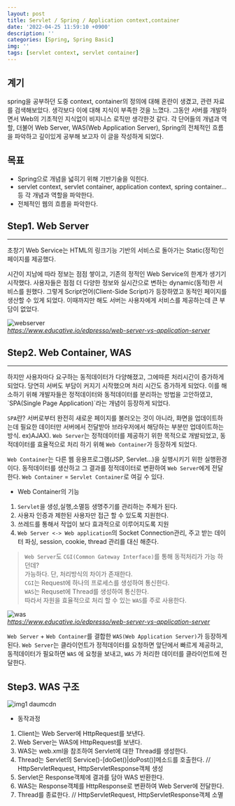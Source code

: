 ```yaml
---
layout: post
title: Servlet / Spring / Application context,container
date: '2022-04-25 11:59:10 +0900'
description: ''
categories: [Spring, Spring Basic]
img: ''
tags: [servlet context, servlet container]
---
```

## 계기
spring을 공부하던 도중 context, container의 정의에 대해 혼란이 생겼고, 관련 자료를 검색해보았다. 생각보다 이에 대해 지식이 부족한 것을 느꼈다. 그동안 서버를 개발하면서 Web의 기초적인 지식없이 비지니스 로직만 생각한것 같다. 각 단어들의 개념과 역할, 더불어 Web Server, WAS(Web Application Server), Spring의 전체적인 흐름을 파악하고 깊이있게 공부해 보고자 이 글을 작성하게 되었다.

## 목표
* Spring으로 개념을 넓히기 위해 기반기술을 익힌다.
* servlet context, servlet container, application context, spring container... 등 각 개념과 역할을 파악한다.  
* 전체적인 웹의 흐름을 파악한다.  

## Step1. Web Server
<hr>
초창기 Web Service는 HTML의 링크기능 기반의 서비스로 돌아가는 Static(정적)인 페이지를 제공했다.  

시간이 지남에 따라 정보는 점점 쌓이고, 기존의 정적인 Web Service의 한계가 생기기 시작했다. 사용자들은 점점 더 다양한 정보와 실시간으로 변하는 dynamic(동적)한 서비스를 원했다. 그렇게 Script언어(Client-Side Script)가 등장하였고 동적인 페이지를 생산할 수 있게 되었다. 이때까지만 해도 서버는 사용자에게 서비스를 제공하는데 큰 부담이 없었다.

![webserver](https://user-images.githubusercontent.com/103012019/165623374-d34ba923-6a31-486c-b6fb-661b2b6bef61.png)  
*https://www.educative.io/edpresso/web-server-vs-application-server*

## Step2. Web Container, WAS
<hr>
하지만 사용자마다 요구하는 동적데이터가 다양해졌고, 그에따른 처리시간이 증가하게 되었다. 당연히 서버도 부담이 커지기 시작했으며 처리 시간도 증가하게 되었다. 이를 해소하기 위해 개발자들은 정적데이터와 동적데이터를 분리하는 방법을 고안하였고, `SPA(Single Page Application)`라는 개념이 등장하게 되었다.  

`SPA`란? 서버로부터 완전히 새로운 페이지를 불러오는 것이 아니라, 화면을 업데이트하는데 필요한 데이터만 서버에서 전달받아 브라우저에서 해당하는 부분만 업데이트하는 방식. ex)AJAX). `Web Server`는 정적데이터를 제공하기 위한 목적으로 개발되었고, 동적데이터를 효율적으로 처리 하기 위해 `Web Container`가 등장하게 되었다.  

`Web Container`는 다른 웹 응용프로그램(JSP, Servlet...)을 실행시키기 위한 실행환경이다. 동적데이터를 생산하고 그 결과를 정적데이터로 변환하여 `Web Server`에게 전달한다. `Web Container` = `Servlet Container`로 여길 수 있다.  

* Web Container의 기능
1. `Servlet`을 생성,실행,소멸등 생명주기를 관리하는 주체가 된다.
2. 사용자 인증과 제한된 사용자만 접근 할 수 있도록 지원한다.
3. 쓰레드를 통해서 작업이 보다 효과적으로 이루어지도록 지원
4. `Web Server <-> Web application`의 Socket Connection관리, 주고 받는 데이터 파싱, session, cookie, thread 관리를 대신 해준다.

> `Web Server`도 `CGI(Common Gateway Interface)`를 통해 동적처리가 가능 하던데?  
> 가능하다. 단, 처리방식의 차이가 존재한다.  
> `CGI`는 Request에 하나의 프로세스를 생성하여 통신한다.  
> `WAS`는 Requset에 Thread를 생성하여 통신한다.  
> 따라서 자원을 효율적으로 처리 할 수 있는 `WAS`를 주로 사용한다.

![was](https://user-images.githubusercontent.com/103012019/165623726-6df5b632-3a44-4f4f-94bc-486b449be7fb.png)  
*https://www.educative.io/edpresso/web-server-vs-application-server*

`Web Server` + `Web Container`를 결합한 `WAS(Web Application Server)`가 등장하게 된다.
`Web Server`는 클라이언트가 정적데이터를 요청하면 앞단에서 빠르게 제공하고, 동적데이터가 필요하면 `WAS` 에 요청을 보내고, `WAS` 가 처리한 데이터를 클라이언트에 전달한다.

## Step3. WAS 구조
![img1 daumcdn](https://user-images.githubusercontent.com/103012019/165629494-89dea422-51d4-4a6e-be7a-df0d9bb951a2.png)

* 동작과정
1. Client는 Web Server에 HttpRequest를 보낸다.
2. Web Server는 WAS에 HttpRequest를 보낸다.
3. WAS는 web.xml을 참조하여 Servlet에 대한 Thread를 생성한다.
4. Thread는 Servlet의 Service()-\[doGet()|doPost()\]메소드를 호출한다. // HttpServletRequest, HttpServletResponse객체 생성
5. Servlet은 Response객체에 결과를 담아 WAS 반환한다.
6. WAS는 Response객체를 HttpResponse로 변환하여 Web Server에 전달한다.
7. Thread를 종료한다. // HttpServletRequest, HttpServletResponse객체 소멸

